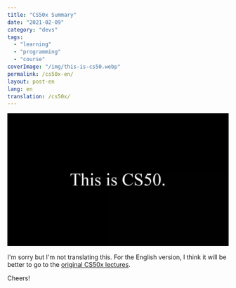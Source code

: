```yaml
---
title: "CS50x Summary"
date: "2021-02-09"
category: "devs"
tags:
  - "learning"
  - "programming"
  - "course"
coverImage: "/img/this-is-cs50.webp"
permalink: /cs50x-en/
layout: post-en
lang: en
translation: /cs50x/
---
```


![](/img/this-is-cs50.webp)

I'm sorry but I'm not translating this. For the English version, I think it will be better to go to the [original CS50x lectures](https://cs50.harvard.edu/x/2021/).

Cheers!
